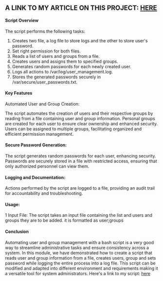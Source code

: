 A LINK TO MY ARTICLE ON THIS PROJECT: 
[HERE](https://dev.to/tophe/user-management-automation-with-bash-script-9n4)
---
#### Script Overview
The script performs the following tasks:
1. Creates two file, a log file to store logs and the other to store user's password.
1. Set right permission for both files.
1. Reads a list of users and groups from a file.
1. Creates users and assigns them to specified groups.
1. Generates random passwords for each newly created user.
1. Logs all actions to /var/log/user_management.log.
1. Stores the generated passwords securely in /var/secure/user_passwords.txt.

#### Key Features
Automated User and Group Creation:

The script automates the creation of users and their respective groups by reading from a file containing user and group information.
Personal groups are created for each user to ensure clear ownership and enhanced security.
Users can be assigned to multiple groups, facilitating organized and efficient permission management.

#### Secure Password Generation:
The script generates random passwords for each user, enhancing security.
Passwords are securely stored in a file with restricted access, ensuring that only authorized personnel can view them.
#### Logging and Documentation:
Actions performed by the script are logged to a file, providing an audit trail for accountability and troubleshooting.
#### Usage:
1 Input File: The script takes an input file containing the list and users and groups they are to be added. it is formatted as user;groups
#### Conclusion
Automating user and group management with a bash script is a very good way to streamline administrative tasks and ensure consistency across a system. In this module, we have demonstrated how to create a script that reads user and group information from a file, creates users, group and sets password while logging the entire process into a log file. This script can be modified and adapted into different environment and requirements making it a versatile tool for system administrators.
Here's a link to my script: [here](https://github.com/The-Olatunji/User-management-Bash-Scripting.git)

